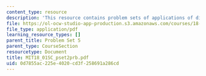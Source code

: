 ```yaml
---
content_type: resource
description: 'This resource contains problem sets of applications of differentiation. '
file: https://ol-ocw-studio-app-production.s3.amazonaws.com/courses/18-01sc-single-variable-calculus-fall-2010/0d7855ac225e4020cd3f258691a286cd_MIT18_01SC_pset2prb.pdf
file_type: application/pdf
learning_resource_types: []
parent_title: Problem Set 5
parent_type: CourseSection
resourcetype: Document
title: MIT18_01SC_pset2prb.pdf
uid: 0d7855ac-225e-4020-cd3f-258691a286cd
---
```

